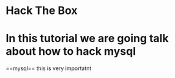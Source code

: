 # Hack The Box

# In this tutorial we are going talk about how to hack mysql

==mysql== this is very importatnt